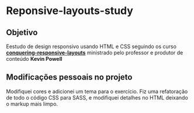 # Reponsive-layouts-study
## Objetivo
Eestudo de design responsivo usando HTML e CSS seguindo os curso [**conquering-responsive-layouts**](https://courses.kevinpowell.co/courses/conquering-responsive-layouts/233002-introduction/1007804-intro-why-the-course-is-formatted-in-this-way)
ministrado pelo professor e produtor de conteúdo **Kevin Powell**

## Modificações pessoais no projeto

Modifiquei cores e adicionei um tema para o exercício. Fiz uma refatoração de todo o código CSS para SASS, e modifiquei detalhes no HTML deixando o markup mais limpo.

